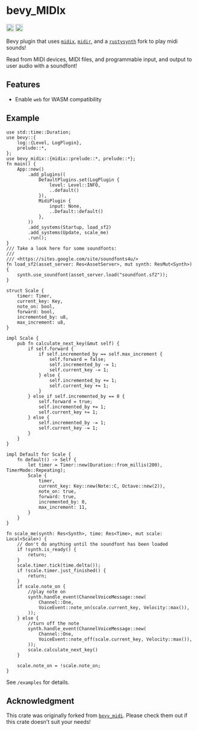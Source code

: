 # bevy_MIDIx
[<img alt="github" src="https://img.shields.io/badge/github-dsgallups/color-gen?style=for-the-badge&labelColor=555555&logo=github" height="20">](https://github.com/dsgallups/midix)
[<img alt="crates.io" src="https://img.shields.io/crates/v/bevy_midix.svg?style=for-the-badge&color=fc8d62&logo=rust" height="20">](https://crates.io/crates/bevy_midix)

Bevy plugin that uses [`midix`](https://crates.io/crates/midix),
[`midir`](https://github.com/Boddlnagg/midir), and a [`rustysynth`](https://github.com/sinshu/rustysynth) fork to play midi sounds!

Read from MIDI devices, MIDI files, and programmable input, and output to user audio with a soundfont!

## Features
- Enable `web` for WASM compatibility

## Example
```rust, no_run
use std::time::Duration;
use bevy::{
    log::{Level, LogPlugin},
    prelude::*,
};
use bevy_midix::{midix::prelude::*, prelude::*};
fn main() {
    App::new()
        .add_plugins((
            DefaultPlugins.set(LogPlugin {
                level: Level::INFO,
                ..default()
            }),
            MidiPlugin {
                input: None,
                ..Default::default()
            },
        ))
        .add_systems(Startup, load_sf2)
        .add_systems(Update, scale_me)
        .run();
}
/// Take a look here for some soundfonts:
///
/// <https://sites.google.com/site/soundfonts4u/>
fn load_sf2(asset_server: Res<AssetServer>, mut synth: ResMut<Synth>) {
    synth.use_soundfont(asset_server.load("soundfont.sf2"));
}

struct Scale {
    timer: Timer,
    current_key: Key,
    note_on: bool,
    forward: bool,
    incremented_by: u8,
    max_increment: u8,
}

impl Scale {
    pub fn calculate_next_key(&mut self) {
        if self.forward {
            if self.incremented_by == self.max_increment {
                self.forward = false;
                self.incremented_by -= 1;
                self.current_key -= 1;
            } else {
                self.incremented_by += 1;
                self.current_key += 1;
            }
        } else if self.incremented_by == 0 {
            self.forward = true;
            self.incremented_by += 1;
            self.current_key += 1;
        } else {
            self.incremented_by -= 1;
            self.current_key -= 1;
        }
    }
}

impl Default for Scale {
    fn default() -> Self {
        let timer = Timer::new(Duration::from_millis(200), TimerMode::Repeating);
        Scale {
            timer,
            current_key: Key::new(Note::C, Octave::new(2)),
            note_on: true,
            forward: true,
            incremented_by: 0,
            max_increment: 11,
        }
    }
}

fn scale_me(synth: Res<Synth>, time: Res<Time>, mut scale: Local<Scale>) {
    // don't do anything until the soundfont has been loaded
    if !synth.is_ready() {
        return;
    }
    scale.timer.tick(time.delta());
    if !scale.timer.just_finished() {
        return;
    }
    if scale.note_on {
        //play note on
        synth.handle_event(ChannelVoiceMessage::new(
            Channel::One,
            VoiceEvent::note_on(scale.current_key, Velocity::max()),
        ));
    } else {
        //turn off the note
        synth.handle_event(ChannelVoiceMessage::new(
            Channel::One,
            VoiceEvent::note_off(scale.current_key, Velocity::max()),
        ));
        scale.calculate_next_key()
    }

    scale.note_on = !scale.note_on;
}
```

See `/examples` for details.


## Acknowledgment

This crate was originally forked from [`bevy_midi`](https://github.com/BlackPhlox/bevy_midi). Please check them out if this crate doesn't suit your needs!

